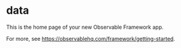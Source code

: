 # data

This is the home page of your new Observable Framework app.

For more, see <https://observablehq.com/framework/getting-started>.
